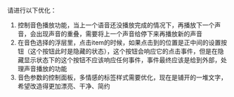 请进行以下优化：
1. 控制音色播放功能，当上一个语音还没播放完成的情况下，再播放下一个声音，会出现声音的重叠，需要将上一个声音给停下来再播放新的声音
2. 在音色选择的浮层里，点击item的时候，如果点击到的位置是正中间的设置按钮（这个按钮此时是隐藏的状态），这个按钮会响应它的点击事件，但是在隐藏显示状态下的这个按钮不应该响应任何事件，事件最终应该是给到外部，处理声音播放的功能
3. 音色参数的控制面板，多情感的标签样式需要优化，现在是铺开的一堆文字，希望改造得更加漂亮、干净、简约